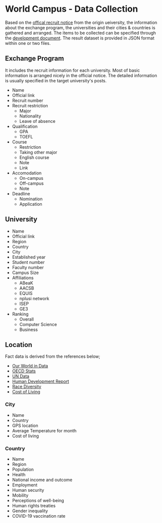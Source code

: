 # World Campus - Data Collection

Based on the [offical recruit notice](2022-2-exchange-univ.csv) from the
origin ueiversity, the information about the exchange program, the
universities and their cities & countries is gathered and arranged. The items
to be collected can be specified through the [development
document](../README.md). The result dataset is provided in JSON format within
one or two files.

## Exchange Program

It includes the recruit information for each university. Most of basic
information is arranged nicely in the official notice. The detailed
information is usually specified in the target university's posts. 

* Name
* Official link
* Recruit number
* Recruit restriction
  * Major
  * Nationality
  * Leave of absence
* Qualification
  * GPA
  * TOEFL
* Course
  * Restriction
  * Taking other major
  * English course
  * Note
  * Link
* Accomodation
  * On-campus
  * Off-campus
  * Note
* Deadline
  * Nomination
  * Application

## University

* Name
* Official link
* Region
* Country
* City
* Established year
* Student number
* Faculty number
* Campus Size
* Affiliations
  * ABeaK
  * AACSB
  * EQUIS
  * nplusi network
  * ISEP
  * GE3
* Ranking
  * Overall
  * Computer Science
  * Business

## Location

Fact data is derived from the references below;

* [Our World in Data](https://ourworldindata.org)
* [OECD Stats](https://stats.oecd.org)
* [UN Data](http://data.un.org)
* [Human Development Report](https://hdr.undp.org/en)
* [Race Diversity](https://www.infoplease.com/world/social-statistics/ethnicity-and-race-countries)
* [Cost of Living](https://www.numbeo.com/cost-of-living/region_rankings.jsp)

### City

* Name
* Country
* GPS location
* Average Temperature for month
* Cost of living

### Country

* Name
* Region
* Population
* Health
* National income and outcome
* Employment
* Human security
* Mobility
* Perceptions of well-being
* Human rights treaties
* Gender inequality
* COVID-19 vaccination rate

